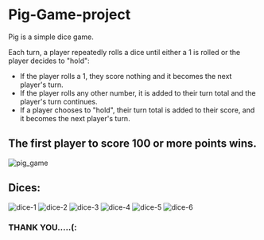 # Pig-Game-project

Pig is a simple dice game.

Each turn, a player repeatedly rolls a dice until either a 1 is rolled or the player decides to "hold":

* If the player rolls a 1, they score nothing and it becomes the next player's turn.
* If the player rolls any other number, it is added to their turn total and the player's turn continues.
* If a player chooses to "hold", their turn total is added to their score, and it becomes the next player's turn.
## The first player to score 100 or more points wins.

![pig_game](https://user-images.githubusercontent.com/91558870/232006578-0fd5a517-f9b0-45e4-b068-e115adc09fa2.gif)

## Dices:

![dice-1](https://user-images.githubusercontent.com/91558870/232006918-411c6a6c-d56a-4155-9b50-b390d094b7b0.png)
![dice-2](https://user-images.githubusercontent.com/91558870/232006923-d8294b3a-7481-4257-994b-b825b88ff9cd.png)
![dice-3](https://user-images.githubusercontent.com/91558870/232006925-5866a3ae-10bc-405c-9391-4489a6c9b0a7.png)
![dice-4](https://user-images.githubusercontent.com/91558870/232006930-aaf4a0d8-df0e-4754-b220-6356ef0d5e64.png)
![dice-5](https://user-images.githubusercontent.com/91558870/232006934-6345f603-7035-47e9-9e69-7cbec870ec6b.png)
![dice-6](https://user-images.githubusercontent.com/91558870/232006938-f5ecab46-9755-41ac-94bb-4f9331b4e31a.png)

### THANK YOU.....(:
